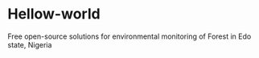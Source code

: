# Hellow-world
Free open-source solutions for environmental monitoring of Forest in Edo state, Nigeria
